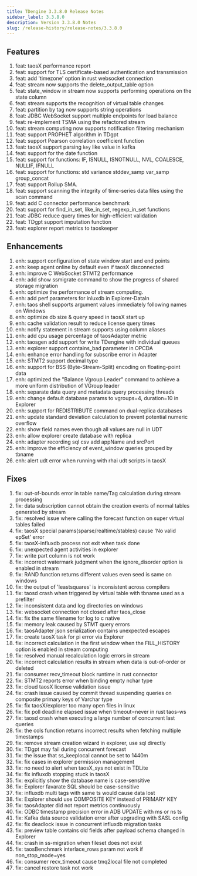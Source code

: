 ```yaml
---
title: TDengine 3.3.8.0 Release Notes
sidebar_label: 3.3.8.0
description: Version 3.3.8.0 Notes
slug: /release-history/release-notes/3.3.8.0
---
```


## Features
  1. feat: taosX performance report
  2. feat: support for TLS certificate-based authentication and transmission
  3. feat: add 'timezone' option in rust websocket connection
  4. feat: stream now supports the delete_output_table option
  5. feat: state_window in stream now supports performing operations on the state column
  6. feat: stream supports the recognition of virtual table changes
  7. feat: partition by tag now supports string operations
  8. feat: JDBC WebSocket support multiple endpoints for load balance
  9. feat: re-implement TSMA using the refactored stream
 10. feat: stream computing now supports notification filtering mechanism
 11. feat: support PROPHET algorithm in TDgpt
 12. feat: support Pearson correlation coefficient function
 13. feat: taosX support parsing `key` like value in kafka
 14. feat: support for the date function
 15. feat: support for functions: IF, ISNULL, ISNOTNULL, NVL, COALESCE, NULLIF, IFNULL
 16. feat: support for functions: std variance stddev_samp var_samp group_concat 
 17. feat: support Rollup SMA.
 18. feat: support scanning the integrity of time-series data files using the scan command
 19. feat: add C connector performance benchmark
 20. feat: support for find_in_set, like_in_set, regexp_in_set functions
 21. feat: JDBC reduce query times for high-efficient validation
 22. feat: TDgpt support imputation function
 23. feat: explorer report metrics to taoskeeper

## Enhancements
  1. enh: support configuration of state window start and end points
  2. enh: keep agent online by default even if taosX disconnected
  3. enh: improve C WebSocket STMT2 performance
  4. enh: add show ssmigrate command to show the progress of shared storage migration
  5. enh: optimize the performance of stream computing.
  6. enh: add perf parameters for inluxdb in Explorer-DataIn
  7. enh: taos shell supports argument values immediately following names on Windows
  8. enh: optimize db size & query speed in taosX start up
  9. enh: cache validation result to reduce license query times
 10. enh: notify statement in stream supports using column aliases
 11. enh: add cpu usage percentage of taosAdapter metric
 12. enh: taosgen add support for write TDengine with individual queues
 13. enh: explorer support contains_bad parameter in OPCDA
 14. enh: enhance error handling for subscribe error in Adapter
 15. enh: STMT2 support decimal type
 16. enh​​: support for ​​BSS (Byte-Stream-Split) encoding​​ on floating-point data
 17. enh: optimized the "Balance Vgroup Leader" command to achieve a more uniform distribution of VGroup leader
 18. enh: separate data query and metadata query processing threads
 19. enh: change default database params to vgroups=4, duration=10 in Explorer
 20. enh: support for REDISTRIBUTE command on dual-replica databases
 21. enh: update standard deviation calculation to prevent potential numeric overflow
 22. enh: show field names even though all values are null in UDT
 23. enh: allow explorer create database with replica
 24. enh: adapter recording sql csv add appName and srcPort
 25. enh: improve the efficiency of event_window queries grouped by tbname
 26. enh: alert udt error when running with rhai udt scripts in taosX

## Fixes
  1. fix: out-of-bounds error in table name/Tag calculation during stream processing
  2. fix: data subscription cannot obtain the creation events of normal tables generated by stream
  3. fix: resolved issue where calling the forecast function on super virtual tables failed
  4. fix: taosX special params(sparse/realtime/stables) cause 'No valid epSet' error
  5. fix: taosX-influxdb process not exit when task done
  6. fix: unexpected agent activities in explorer
  7. fix: write part column is not work
  8. fix: incorrect watermark judgment when the ignore_disorder option is enabled in stream
  9. fix: RAND function returns different values even seed is same on windows
 10. fix: the output of 'leastsquares' is inconsistent across compilers
 11. fix: taosd crash when triggered  by virtual table with tbname used as a prefilter
 12. fix: inconsistent data and log directories on windows
 13. fix: websocket connection not closed after taos_close 
 14. fix: fix the same filename for log to c native
 15. fix: memory leak caused by STMT query errors
 16. fix: taosAdapter json serialization contains unexpected escapes
 17. fix: create taosX task for pi error via Explorer
 18. fix: incorrect calculation in the first window when the FILL_HISTORY option is enabled in stream computing
 19. fix: resolved manual recalculation logic errors in stream
 20. fix: incorrect calculation results in stream when data is out-of-order or deleted
 21. fix: consumer.recv_timeout block runtime in rust connector
 22. fix: STMT2 reports error when binding empty nchar type
 23. fix: cloud taosX license validation issue
 24. fix: crash issue caused by commit thread suspending queries on composite primary keys of Varchar type
 25. fix: fix taosX/explorer too many open files in linux
 26. fix: fix poll deadline elapsed issue when timeout=never in rust taos-ws
 27. fix: taosd crash when executing a large number of concurrent last queries
 28. fix: the cols function returns incorrect results when fetching multiple timestamps
 29. fix: remove stream creation wizard in explorer, use sql directly
 30. fix: TDgpt may fail during concurrent forecast
 31. fix: the issue that ss_keeplocal cannot be set to 1440m
 32. fix: fix cases in explorer permission management
 33. fix: no need to alert when taosX_sys not exist in TDLite
 34. fix: fix influxdb stopping stuck in taosX
 35. fix: explicitly show the database name is case-sensitive
 36. fix: Explorer favarate SQL should be case-sensitive
 37. fix: influxdb multi tags with same ts would cause data lost
 38. fix: Explorer should use COMPOSITE KEY instead of PRIMARY KEY
 39. fix: taosAdapter did not report metrics continuously
 40. fix: ODBC timestamp precision error in ADB UPDATE with ms or ns ts
 41. fix: Kafka data source validation error after upgrading with SASL config
 42. fix: fix deadlock issue in concurrent influxdb migration tasks
 43. fix: preview table contains old fields after payload schema changed in Explorer
 44. fix: crash in ss-migration when fileset does not exist
 45. fix: taosBenchmark interlace_rows param not work if non_stop_mode=yes
 46. fix: consumer recv_timeout cause tmq2local file not completed
 47. fix: cancel restore task not work

